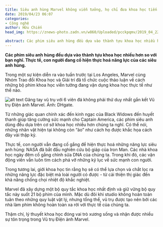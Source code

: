 ```yaml
---
title: Siêu anh hùng Marvel không viễn tưởng, họ chỉ đưa khoa học tiến xa hơn
date: 2019/04/23 06:07 
categories: 
- Công nghệ
author: Hữu Chiến
head_img: https://znews-photo.zadn.vn/w860/Uploaded/pcckpqmv/2019_04_22/feature.jpeg

abstract: Các phim siêu anh hùng đều dựa vào thành tựu khoa học nhiều hơn so với bạn nghĩ. Thực tế, con người đang cố hiện thực hoá năng lực của các siêu anh hùng.
---
```

**Các phim siêu anh hùng đều dựa vào thành tựu khoa học nhiều hơn so với bạn nghĩ. Thực tế, con người đang cố hiện thực hoá năng lực của các siêu anh hùng.**

Trong một sự kiện diễn ra vào tuần trước tại Los Angeles, Marvel cùng Nhóm Trao đổi Khoa học và Giải trí đã tổ chức cuộc thảo luận về cách những bộ phim khoa học viễn tưởng đang vận dụng khoa học thực tế như thế nào.

![alt text](https://znews-photo.zadn.vn/w860/Uploaded/pcckpqmv/2019_04_22/feature.jpeg "Title text")
Găng tay vũ trụ với 6 viên đá không phải thứ duy nhất gắn kết Vũ trụ Điện ảnh Marvel. Ảnh: DHgate.


Từ những giác quan chính xác đến kinh ngạc của Black Widows đến huyết thanh giúp tăng cường sức mạnh cho Captain America, các phim siêu anh dùng đều dựa trên cơ sở khoa học nhiều hơn chúng ta nghĩ. Có thể nói, những nhân vật hiện tại không còn “ảo” như cách họ được khắc họa cách đây vài thập kỷ.

Thực tế, con người vẫn đang cố gắng để hiện thực hoá những năng lực siêu anh hùng: NASA đã bắt đầu nghiên cứu bộ giáp của Iron Man. Các nhà khoa học ngày đêm cố gắng chỉnh sửa DNA của chúng ta. Trong khi đó, các vận động viên vẫn luôn tìm cách phá vỡ những kỷ lục về sức mạnh con người.

Trong tương lai, giới khoa học tin rằng họ sẽ có thể lựa chọn và chắt lọc ra những năng lực đặc biệt mà loài người có được - từ cải thiện thị giác đến khả năng chống chọi nhiệt độ khắc nghiệt.

Marvel đã xây dựng một bộ quy tắc khoa học nhất định và giữ vững bộ quy tắc này suốt 21 bộ phim của mình. Mặc dù đôi khi studio không hoàn toàn tuân theo những quy luật vật lý, nhưng tổng thể, vũ trụ được tạo nên bởi các nhà làm phim không hoàn toàn xa rời với thực tế của chúng ta.

Thậm chí, lý thuyết khoa học đóng vai trò xương sống và nhận được nhiều sự tôn trọng trong Vũ trụ Điện ảnh Marvel.
